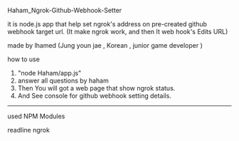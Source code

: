 


Haham_Ngrok-Github-Webhook-Setter

it is node.js app that help set ngrok's address on pre-created github webhook target url. 
(It make ngrok work, and then It web hook's Edits URL) 

made by lhamed (Jung youn jae , Korean , junior game developer )


how to use 

1. "node Haham/app.js"
2. answer all questions by haham
3. Then You will got a web page that show ngrok status. 
4. And See console for github webhook setting details.

-------------

used NPM Modules

readline
ngrok
